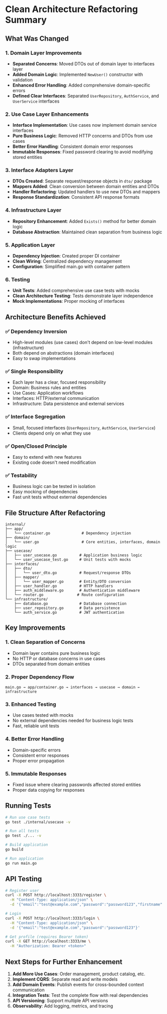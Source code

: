 # Clean Architecture Refactoring Summary

## What Was Changed

### 1. **Domain Layer Improvements**
- **Separated Concerns**: Moved DTOs out of domain layer to interfaces layer
- **Added Domain Logic**: Implemented `NewUser()` constructor with validation
- **Enhanced Error Handling**: Added comprehensive domain-specific errors
- **Defined Clear Interfaces**: Separated `UserRepository`, `AuthService`, and `UserService` interfaces

### 2. **Use Case Layer Enhancements**
- **Interface Implementation**: Use cases now implement domain service interfaces
- **Pure Business Logic**: Removed HTTP concerns and DTOs from use cases
- **Better Error Handling**: Consistent domain error responses
- **Immutable Responses**: Fixed password clearing to avoid modifying stored entities

### 3. **Interface Adapters Layer**
- **DTOs Created**: Separate request/response objects in `dto/` package
- **Mappers Added**: Clean conversion between domain entities and DTOs
- **Handler Refactoring**: Updated handlers to use new DTOs and mappers
- **Response Standardization**: Consistent API response formats

### 4. **Infrastructure Layer**
- **Repository Enhancement**: Added `Exists()` method for better domain logic
- **Database Abstraction**: Maintained clean separation from business logic

### 5. **Application Layer**
- **Dependency Injection**: Created proper DI container
- **Clean Wiring**: Centralized dependency management
- **Configuration**: Simplified main.go with container pattern

### 6. **Testing**
- **Unit Tests**: Added comprehensive use case tests with mocks
- **Clean Architecture Testing**: Tests demonstrate layer independence
- **Mock Implementations**: Proper mocking of interfaces

## Architecture Benefits Achieved

### ✅ **Dependency Inversion**
- High-level modules (use cases) don't depend on low-level modules (infrastructure)
- Both depend on abstractions (domain interfaces)
- Easy to swap implementations

### ✅ **Single Responsibility**
- Each layer has a clear, focused responsibility
- Domain: Business rules and entities
- Use Cases: Application workflows
- Interfaces: HTTP/external communication
- Infrastructure: Data persistence and external services

### ✅ **Interface Segregation**
- Small, focused interfaces (`UserRepository`, `AuthService`, `UserService`)
- Clients depend only on what they use

### ✅ **Open/Closed Principle**
- Easy to extend with new features
- Existing code doesn't need modification

### ✅ **Testability**
- Business logic can be tested in isolation
- Easy mocking of dependencies
- Fast unit tests without external dependencies

## File Structure After Refactoring

```
internal/
├── app/
│   └── container.go              # Dependency injection
├── domain/
│   └── user.go                   # Core entities, interfaces, domain logic
├── usecase/
│   ├── user_usecase.go          # Application business logic
│   └── user_usecase_test.go     # Unit tests with mocks
├── interfaces/
│   ├── dto/
│   │   └── user_dto.go          # Request/response DTOs
│   ├── mapper/
│   │   └── user_mapper.go       # Entity/DTO conversion
│   ├── user_handler.go          # HTTP handlers
│   ├── auth_middleware.go       # Authentication middleware
│   └── router.go               # Route configuration
└── infrastructure/
    ├── database.go              # Database connection
    ├── user_repository.go       # Data persistence
    └── auth_service.go          # JWT authentication
```

## Key Improvements

### **1. Clean Separation of Concerns**
- Domain layer contains pure business logic
- No HTTP or database concerns in use cases
- DTOs separated from domain entities

### **2. Proper Dependency Flow**
```
main.go → app/container.go → interfaces → usecase → domain ← infrastructure
```

### **3. Enhanced Testing**
- Use cases tested with mocks
- No external dependencies needed for business logic tests
- Fast, reliable unit tests

### **4. Better Error Handling**
- Domain-specific errors
- Consistent error responses
- Proper error propagation

### **5. Immutable Responses**
- Fixed issue where clearing passwords affected stored entities
- Proper data copying for responses

## Running Tests

```bash
# Run use case tests
go test ./internal/usecase -v

# Run all tests
go test ./... -v

# Build application
go build

# Run application
go run main.go
```

## API Testing

```bash
# Register user
curl -X POST http://localhost:3333/register \
  -H "Content-Type: application/json" \
  -d '{"email":"test@example.com","password":"password123","firstname":"John","lastname":"Doe","phone":"1234567890","birthday":"1990-01-01"}'

# Login
curl -X POST http://localhost:3333/login \
  -H "Content-Type: application/json" \
  -d '{"email":"test@example.com","password":"password123"}'

# Get profile (requires Bearer token)
curl -X GET http://localhost:3333/me \
  -H "Authorization: Bearer <token>"
```

## Next Steps for Further Enhancement

1. **Add More Use Cases**: Order management, product catalog, etc.
2. **Implement CQRS**: Separate read and write models
3. **Add Domain Events**: Publish events for cross-bounded context communication
4. **Integration Tests**: Test the complete flow with real dependencies
5. **API Versioning**: Support multiple API versions
6. **Observability**: Add logging, metrics, and tracing
